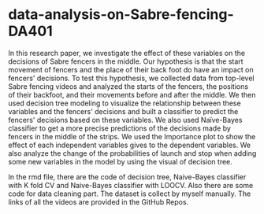 # data-analysis-on-Sabre-fencing-DA401
In this research paper, we investigate the effect of these variables on the decisions of Sabre fencers in the middle. Our hypothesis is that the start movement of fencers and the place of their back foot do have an impact on fencers' decisions. To test this hypothesis, we collected data from top-level Sabre fencing videos and analyzed the starts of the fencers, the positions of their backfoot, and their movements before and after the middle. We then used decision tree modeling to visualize the relationship between these variables and the fencers' decisions and built a classifier to predict the fencers' decisions based on these variables. We also used Naïve-Bayes classifier to get a more precise predictions of the decisions made by fencers in the middle of the strips. We used the Importance plot to show the effect of each independent variables gives to the dependent variables. We also analyze the change of the probabilities of launch and stop when adding some new variables in the model by using the visual of decision tree.

In the rmd file, there are the code of decision tree, Naive-Bayes classifier with K fold CV and Naive-Bayes classifier with LOOCV. Also there are some code for data cleaning part. The dataset is collect by myself manually. The links of all the videos are provided in the GitHub Repos.
